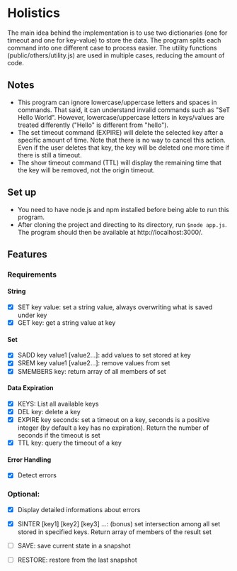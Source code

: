 # Holistics

The main idea behind the implementation is to use two dictionaries (one for timeout and one for key-value) to store the data. The program splits each command into one different case to process easier. The utility functions (public/others/utility.js) are used in multiple cases, reducing the amount of code.

## Notes

- This program can ignore lowercase/uppercase letters and spaces in commands. That said, it can understand invalid commands such as "SeT Hello World". However, lowercase/uppercase letters in keys/values are treated differently ("Hello" is different from "hello").
- The set timeout command (EXPIRE) will delete the selected key after a specific amount of time. Note that there is no way to cancel this action. Even if the user deletes that key, the key will be deleted one more time if there is still a timeout.
- The show timeout command (TTL) will display the remaining time that the key will be removed, not the origin timeout.

## Set up

- You need to have node.js and npm installed before being able to run this program.
- After cloning the project and directing to its directory, run ``` $node app.js ```. The program should then be available at http://localhost:3000/.

## Features

### Requirements

#### String

- [x] SET key value: set a string value, always overwriting what is saved under key
- [x] GET key: get a string value at key

#### Set

- [x] SADD key value1 [value2...]: add values to set stored at key
- [x] SREM key value1 [value2...]: remove values from set
- [x] SMEMBERS key: return array of all members of set

#### Data Expiration

- [x] KEYS: List all available keys
- [x] DEL key: delete a key
- [x] EXPIRE key seconds: set a timeout on a key, seconds is a positive integer (by default a key has no expiration). Return the number of seconds if the timeout is set
- [x] TTL key: query the timeout of a key

#### Error Handling

- [x] Detect errors

### Optional:

- [x] Display detailed informations about errors

- [x] SINTER [key1] [key2] [key3] ...: (bonus) set intersection among all set stored in specified keys. Return array of members of the result set

- [ ] SAVE: save current state in a snapshot

- [ ] RESTORE: restore from the last snapshot
